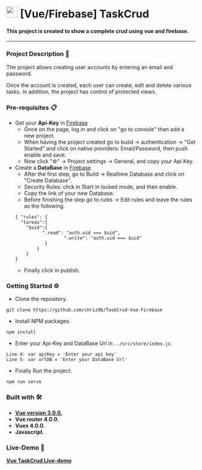 # <img src="https://emojis.slackmojis.com/emojis/images/1483052921/1537/vue.png?1483052921" width="30px" height="30px"> [Vue/Firebase] TaskCrud

<h4> This project is created to show a complete crud using vue and firebase. </h4>
<hr>

<h3> Project Description 📖 </h3>

The project allows creating user accounts by entering an email and password.

Once the account is created, each user can create, edit and delete various tasks. In addition, the project has control of protected views.

<h3> Pre-requisites 📋 </h3>

* Get your **Api-Key** in <a href= https://firebase.google.com> Firebase </a>
    * Once on the page, log in and click on "go to console" then add a new project.
    * When having the project created go to build -> authentication -> "Get Started" and click on native providers: Email/Password, then push enable and save.
    * Now click "⚙️" -> Project settings -> General, and copy your Api Key.
* Create a **DataBase** in <a href= https://firebase.google.com> Firebase </a>
    * After the first step, go to Build -> Realtime Database and click on "Create Database".
    * Security Rules: click in Start in locked mode, and then enable.
    * Copy the link of your new Database.
    * Before finishing the step go to rules -> Edit rules and leave the rules as the following.
    ```
    { "rules": {
      "tareas":{
        "$uid":{
              ".read": "auth.uid === $uid",
   					  ".write": "auth.uid === $uid"
               }
            }
        }
    }
    ```
    * Finally click in publish.

<h3> Getting Started ⚙️ </h3>

* Clone the repository. 
```
git clone https://github.com/chriz96/TaskCrud-Vue-Firebase
```
* Install NPM packages.
```
npm install
```
* Enter your Api-Key and DataBase Url in <code>../src/store/index.js</code>
```
Line 4: var apiKey = 'Enter your api key'
Line 5: var urlDB = 'Enter your DataBase Url'
```
* Finally Run the project.
```
npm run serve
```
<h3> Built with 🛠️ </h3>

* [**Vue version 3.0.0.**](https://vuejs.org)
* **Vue router 4.0.0.**
* **Vuex 4.0.0.**
* **Javascript.**

<h3> Live-Demo 🔴 </h3>

[**Vue TaskCrud Live-demo**](https://task-manager-firebase.netlify.app)

#